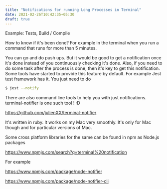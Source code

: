 ```yaml
---
title: "Notifications for running Long Processes in Terminal"
date: 2021-02-26T10:42:35+05:30
draft: true
---
```


Example: Tests, Build / Compile

How to know if it's been done? For example in the terminal when you run a
command that runs for more than 5 minutes.

You can go and do push ups. But it would be good to get a notification once it's
done instead of you continuously checking it's done. Also, if you need to do
some task after the process is done, then it's key to get this notification.
Some tools have started to provide this feature by default. For example Jest
test framework has it. You just need to do

```bash
$ jest --notify
```

There are also command line tools to help you with just notifications.
terminal-notifier is one such tool ! :D

https://github.com/julienXX/terminal-notifier

It's written in ruby. It works on my Mac very smoothly. It's only for Mac
though and for particular versions of Mac.

Some cross platform libraries for the same can be found in npm as Node.js
packages

https://www.npmjs.com/search?q=terminal%20notification

For example

https://www.npmjs.com/package/node-notifier

https://www.npmjs.com/package/node-notifier-cli
